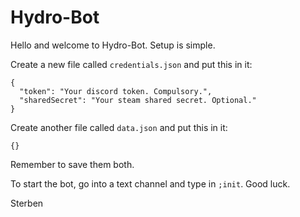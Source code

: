 # Hydro-Bot
Hello and welcome to Hydro-Bot. Setup is simple.

Create a new file called ``credentials.json`` and put this in it:
```
{
  "token": "Your discord token. Compulsory.",
  "sharedSecret": "Your steam shared secret. Optional."
}
``` 

Create another file called ``data.json`` and put this in it:
```
{}
```

Remember to save them both. 

To start the bot, go into a text channel and type in ``;init``. Good luck.

Sterben